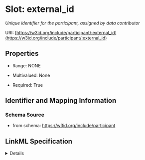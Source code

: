# Slot: external_id
_Unique identifier for the participant, assigned by data contributor_


URI: [https://w3id.org/include/participant/:external_id](https://w3id.org/include/participant/:external_id)



<!-- no inheritance hierarchy -->




## Properties

* Range: NONE
* Multivalued: None



* Required: True





## Identifier and Mapping Information







### Schema Source


* from schema: https://w3id.org/include/participant




## LinkML Specification

<details>
```yaml
name: external_id
definition_uri: include:external_id
description: Unique identifier for the participant, assigned by data contributor
from_schema: https://w3id.org/include/participant
rank: 1000
alias: external_id
domain_of:
- Participant
- Participant
required: true

```
</details>